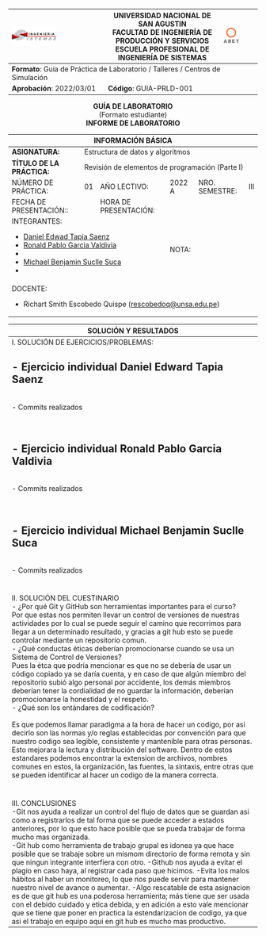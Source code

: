 <div align="center">
<table>
    <theader>
        <tr>
            <td><img src="https://github.com/rescobedoq/pw2/blob/main/epis.png?raw=true" alt="EPIS" style="width:50%; height:auto"/></td>
            <th>
                <span style="font-weight:bold;">UNIVERSIDAD NACIONAL DE SAN AGUSTIN</span><br />
                <span style="font-weight:bold;">FACULTAD DE INGENIERÍA DE PRODUCCIÓN Y SERVICIOS</span><br />
                <span style="font-weight:bold;">ESCUELA PROFESIONAL DE INGENIERÍA DE SISTEMAS</span>
            </th>
            <td><img src="https://github.com/rescobedoq/pw2/blob/main/abet.png?raw=true" alt="ABET" style="width:50%; height:auto"/></td>
        </tr>
    </theader>
    <tbody>
        <tr><td colspan="3"><span style="font-weight:bold;">Formato</span>: Guía de Práctica de Laboratorio / Talleres / Centros de Simulación</td></tr>
        <tr><td><span style="font-weight:bold;">Aprobación</span>:  2022/03/01</td><td colspan="2"><span style="font-weight:bold;">Código</span>: GUIA-PRLD-001</td></tr>
    </tbody>
</table>
</div>

<div align="center">
<span style="font-weight:bold;" colspan="6">GUÍA DE LABORATORIO</span><br />
<span>(Formato estudiante)</span>
</div>
<div align="center">
	<span style="font-weight:bold;">INFORME DE LABORATORIO</span>

<table>
		<theader>
			<tr><th colspan="6">INFORMACIÓN BÁSICA</th></tr>
		</theader>
		<tbody>
			<tr>
				<td><span style="font-weight:bold;">ASIGNATURA:</span></td>
				<td colspan="5">Estructura de datos y algoritmos</td>
			</tr>
			<tr>
				<td><span style="font-weight:bold;">TÍTULO DE LA PRÁCTICA:<span></td>
				<td colspan="5">Revisión de elementos de programación (Parte I)</td>
			</tr>
			<tr>
				<td>NÚMERO DE PRÁCTICA:</td>
				<td>01</td><td>AÑO LECTIVO:</td>
				<td>2022 A</td>
				<td>NRO. SEMESTRE:</td>
				<td>III</td>
			</tr>
			<tr>
				<td>FECHA DE PRESENTACIÓN::</td>
				<td></td>
				<td>HORA DE PRESENTACIÓN:</td>
				<td> </td>
			</tr>
			<tr>
				<td colspan="3">INTEGRANTES:
					<ul>
					<li><a href="https://github.com/Daunsa">Daniel Edwad Tapia Saenz</a></li>
					<li><a href="https://github.com/rgarciava">Ronald Pablo Garcia Valdivia</a><li>
					<li><a href="https://github.com/timysuclle3">Michael Benjamin Suclle Suca</a><li>
					</ul>
				</td>
				<td colspan="">NOTA:</td>
				<td></td>
			</tr>
			<tr>
				<td colspan="6">DOCENTE:
					<ul>
					<li>Richart Smith Escobedo Quispe (<a href="rescobedoq@unsa.edu.pe">rescobedoq@unsa.edu.pe</a>)</li>
					</ul>
				</td>
			</tr>
		</tdbody>
</table>
</div>

<div align="center">
<table>
<theader>
<tr><th colspan="6">SOLUCIÓN Y RESULTADOS</th></tr>
</theader>
<tbody>

<tr><td>I. SOLUCIÓN DE EJERCICIOS/PROBLEMAS:<br>
<h2>- Ejercicio individual Daniel Edward Tapia Saenz</h2><br>
- Commits realizados<br>	
	<img src="https://i.ibb.co/2dpvhQc/Captura-de-pantalla-2022-05-06-102545.png" alt="">
<br><br>
<h2>- Ejercicio individual Ronald Pablo Garcia Valdivia</h2><br>
- Commits realizados<br>	
	<img src="https://i.ibb.co/YZbqsxD/EDA-trabajo1.jpg" alt="">
<br><br>
<h2>- Ejercicio individual Michael Benjamin Suclle Suca</h2><br>
- Commits realizados<br>	
	<img src="https://i.ibb.co/R09VH6t/Captura-web-6-5-2022-193324-github-com.jpg" alt="">
<br><br>
</td></tr>
<tr><td>II. SOLUCIÓN DEL CUESTINARIO<br>
- ¿Por qué Git y GitHub son herramientas importantes para el curso?<br>
Por que estas nos permiten llevar un control de versiones de nuestras actividades por lo cual se puede seguir el camino que recorrimos para llegar a un determinado resultado, y gracias a git hub esto se puede controlar mediante un repositorio comun.<br>
- ¿Qué conductas éticas deberían promocionarse cuando se usa un Sistema de Control de Versiones?<br>
Pues la étca que podría mencionar es que no se debería de usar un código copiado ya se daría cuenta, y en caso de que algún miembro del repositorio subió algo personal por accidente, los demás miembros deberían tener la cordialidad de no guardar la información, deberían promocionarse la honestidad y el respeto.
<br>
- ¿Qué son los entándares de codificación?<br>
<br>
	Es que podemos llamar paradigma a la hora de hacer un codigo, por asi decirlo son las normas y/o reglas establecidas por convención para que nuestro codigo sea legible, consistente y mantenible para otras personas. Esto mejorara la lectura y distribución del software. Dentro de estos estandares podemos encontrar la extension de archivos, nombres comunes en estos, la organización, las fuentes, la sintaxis, entre otras que se pueden identificar al hacer un codigo de la manera correcta.
<br>
<br><br></td></tr>
<tr><td>III. CONCLUSIONES<br>
-Git nos ayuda a realizar un control del flujo de datos que se guardan asi como a registrarlos de tal forma que se puede acceder a estados anteriores, por lo que esto hace posible que se pueda trabajar de forma mucho mas organizada.<br>
-Git hub como herramienta de trabajo grupal es idonea ya que hace posible que se trabaje sobre un mismom directorio de forma remota y sin que ningun integrante interfiera con otro.
-Github nos ayuda a evitar el plagio en caso haya, al registrar cada paso que hicimos.  
-Evita los malos hábitos al haber un monitoreo, lo que nos puede servir para mantener nuestro nivel de avance o aumentar.  
-Algo rescatable de esta asignacion es de que git hub es una poderosa herramienta; más tiene que ser usada con el debido cuidado y etica debida, y en adición a esto vale mencionar que se tiene que poner en practica la estendarizacion de codigo, ya que asi el trabajo en equipo aqui en git hub es mucho mas productivo.
<br>  
